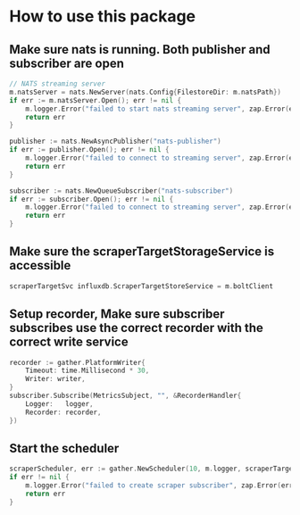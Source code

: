 # How to use this package

## Make sure nats is running. Both publisher and subscriber are open

```go
// NATS streaming server
m.natsServer = nats.NewServer(nats.Config{FilestoreDir: m.natsPath})
if err := m.natsServer.Open(); err != nil {
    m.logger.Error("failed to start nats streaming server", zap.Error(err))
    return err
}

publisher := nats.NewAsyncPublisher("nats-publisher")
if err := publisher.Open(); err != nil {
    m.logger.Error("failed to connect to streaming server", zap.Error(err))
    return err
}

subscriber := nats.NewQueueSubscriber("nats-subscriber")
if err := subscriber.Open(); err != nil {
    m.logger.Error("failed to connect to streaming server", zap.Error(err))
    return err
}
```

## Make sure the scraperTargetStorageService is accessible

```go
scraperTargetSvc influxdb.ScraperTargetStoreService = m.boltClient
```

## Setup recorder, Make sure subscriber subscribes use the correct recorder with the correct write service

```go
recorder := gather.PlatformWriter{
    Timeout: time.Millisecond * 30,
    Writer: writer,
}
subscriber.Subscribe(MetricsSubject, "", &RecorderHandler{
    Logger:   logger,
    Recorder: recorder,
})
```

## Start the scheduler

```go
scraperScheduler, err := gather.NewScheduler(10, m.logger, scraperTargetSvc, publisher, subscriber, 0, 0)
if err != nil {
    m.logger.Error("failed to create scraper subscriber", zap.Error(err))
    return err
}
```